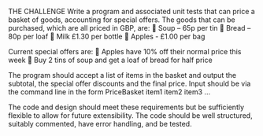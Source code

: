 THE CHALLENGE
Write a program and associated unit tests that can price a basket of goods, accounting for
special offers.
The goods that can be purchased, which are all priced in GBP, are:
 Soup – 65p per tin
 Bread – 80p per loaf
 Milk £1.30 per bottle
 Apples - £1.00 per bag

Current special offers are:
 Apples have 10% off their normal price this week
 Buy 2 tins of soup and get a loaf of bread for half price

The program should accept a list of items in the basket and output the subtotal, the special offer discounts
and the final price.
Input should be via the command line in the form PriceBasket item1 item2 item3 ...

The code and design should meet these requirements but be sufficiently flexible to allow for future
extensibility. The code should be well structured, suitably commented, have error handling, and be tested.
